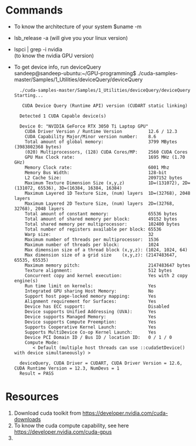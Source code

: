 # Commands

- To know the architecture of your system
  $uname -m 
- lsb_release -a (will give you your linux version)
- lspci | grep -i nvidia <br/> (to know the nvidia GPU version)

- To get device info, run deviceQuery <br/>
  sandeep@sandeep-ubuntu:~/GPU-programming$ ./cuda-samples-master/Samples/1_Utilities/deviceQuery/deviceQuery <br/>
  ```
	./cuda-samples-master/Samples/1_Utilities/deviceQuery/deviceQuery Starting...

	 CUDA Device Query (Runtime API) version (CUDART static linking)

	Detected 1 CUDA Capable device(s)

	Device 0: "NVIDIA GeForce RTX 3050 Ti Laptop GPU"
	  CUDA Driver Version / Runtime Version          12.6 / 12.3
	  CUDA Capability Major/Minor version number:    8.6
	  Total amount of global memory:                 3799 MBytes (3983802368 bytes)
	  (020) Multiprocessors, (128) CUDA Cores/MP:    2560 CUDA Cores
	  GPU Max Clock rate:                            1695 MHz (1.70 GHz)
	  Memory Clock rate:                             6001 Mhz
	  Memory Bus Width:                              128-bit
	  L2 Cache Size:                                 2097152 bytes
	  Maximum Texture Dimension Size (x,y,z)         1D=(131072), 2D=(131072, 65536), 3D=(16384, 16384, 16384)
	  Maximum Layered 1D Texture Size, (num) layers  1D=(32768), 2048 layers
	  Maximum Layered 2D Texture Size, (num) layers  2D=(32768, 32768), 2048 layers
	  Total amount of constant memory:               65536 bytes
	  Total amount of shared memory per block:       49152 bytes
	  Total shared memory per multiprocessor:        102400 bytes
	  Total number of registers available per block: 65536
	  Warp size:                                     32
	  Maximum number of threads per multiprocessor:  1536
	  Maximum number of threads per block:           1024
	  Max dimension size of a thread block (x,y,z): (1024, 1024, 64)
	  Max dimension size of a grid size    (x,y,z): (2147483647, 65535, 65535)
	  Maximum memory pitch:                          2147483647 bytes
	  Texture alignment:                             512 bytes
	  Concurrent copy and kernel execution:          Yes with 2 copy engine(s)
	  Run time limit on kernels:                     Yes
	  Integrated GPU sharing Host Memory:            No
	  Support host page-locked memory mapping:       Yes
	  Alignment requirement for Surfaces:            Yes
	  Device has ECC support:                        Disabled
	  Device supports Unified Addressing (UVA):      Yes
	  Device supports Managed Memory:                Yes
	  Device supports Compute Preemption:            Yes
	  Supports Cooperative Kernel Launch:            Yes
	  Supports MultiDevice Co-op Kernel Launch:      Yes
	  Device PCI Domain ID / Bus ID / location ID:   0 / 1 / 0
	  Compute Mode:
	     < Default (multiple host threads can use ::cudaSetDevice() with device simultaneously) >

	deviceQuery, CUDA Driver = CUDART, CUDA Driver Version = 12.6, CUDA Runtime Version = 12.3, NumDevs = 1
	Result = PASS

  ```

# Resources
1) Download cuda toolkit from https://developer.nvidia.com/cuda-downloads
2) To know the cuda compute capability, see here https://developer.nvidia.com/cuda-gpus
3) 
